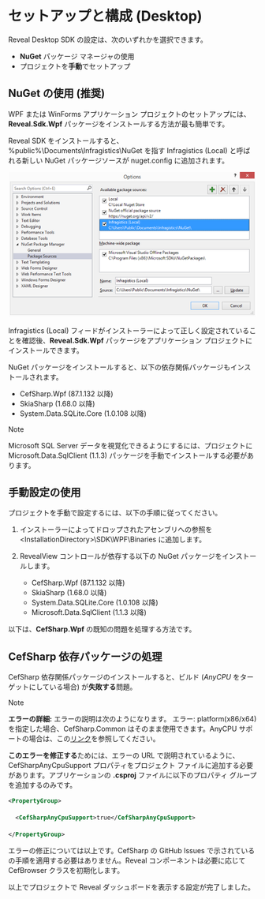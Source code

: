 # セットアップと構成 (Desktop)

Reveal Desktop SDK の設定は、次のいずれかを選択できます。

  - **NuGet** パッケージ マネージャの使用
  - プロジェクトを**手動**でセットアップ

## NuGet の使用 (推奨)

WPF または WinForms アプリケーション プロジェクトのセットアップには、**Reveal.Sdk.Wpf** パッケージをインストールする方法が最も簡単です。

Reveal SDK をインストールすると、%public%\\Documents\\Infragistics\\NuGet を指す
Infragistics (Local) と呼ばれる新しい NuGet パッケージソースが nuget.config に追加されます。

<img src="images/addingNugetPackage_desktop.png" alt="addingNugetPackage\_desktop" class="responsive-img"/>

Infragistics (Local) フィードがインストーラーによって正しく設定されていることを確認後、**Reveal.Sdk.Wpf** パッケージをアプリケーション プロジェクトにインストールできます。

NuGet パッケージをインストールすると、以下の依存関係パッケージもインストールされます。

  - CefSharp.Wpf (87.1.132 以降)
  - SkiaSharp (1.68.0 以降)
  - System.Data.SQLite.Core (1.0.108 以降)

> [!NOTE]
> Microsoft SQL Server データを視覚化できるようにするには、プロジェクトに Microsoft.Data.SqlClient (1.1.3) パッケージを手動でインストールする必要があります。

## 手動設定の使用

プロジェクトを手動で設定するには、以下の手順に従ってください。

1.  インストーラーによってドロップされたアセンブリへの参照を \<InstallationDirectory\>\\SDK\\WPF\\Binaries に追加します。

2.  RevealView コントロールが依存する以下の NuGet パッケージをインストールします。
      - CefSharp.Wpf (87.1.132 以降)
      - SkiaSharp (1.68.0 以降)
      - System.Data.SQLite.Core (1.0.108 以降)
      - Microsoft.Data.SqlClient (1.1.3 以降)

以下は、**CefSharp.Wpf** の既知の問題を処理する方法です。

<a name='cefsharp-fix'></a>
## CefSharp 依存パッケージの処理

CefSharp 依存関係パッケージのインストールすると、ビルド (*AnyCPU* をターゲットにしている場合) が**失敗する**問題。

> [!NOTE]
> **エラーの詳細:** エラーの説明は次のようになります。
エラー: platform(x86/x64)を指定した場合、CefSharp.Common はそのまま使用できます。AnyCPU サポートの場合は、この[リンク](https://github.com/cefsharp/CefSharp/issues/1714)を参照してください。

**このエラーを修正する**ためには、エラーの URL で説明されているように、CefSharpAnyCpuSupport プロパティをプロジェクト ファイルに追加する必要があります。アプリケーションの **.csproj** ファイルに以下のプロパティ グループを追加するのみです。

``` xml
<PropertyGroup>

  <CefSharpAnyCpuSupport>true</CefSharpAnyCpuSupport>

</PropertyGroup>
```

エラーの修正については以上です。CefSharp の GitHub Issues で示されている の手順を適用する必要はありません。Reveal コンポーネントは必要に応じて CefBrowser クラスを初期化します。

以上でプロジェクトで Reveal ダッシュボードを表示する設定が完了しました。
